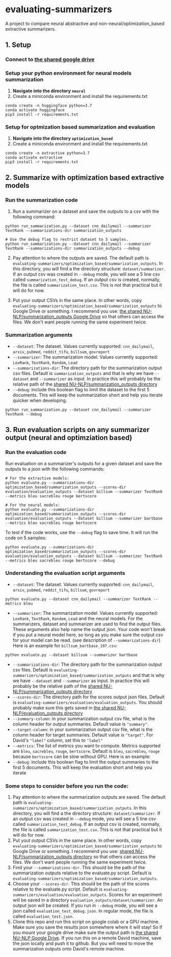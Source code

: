 # evaluating-summarizers

A project to compare neural abstractive and non-neural/optimization_based extractive summarizers.

## 1. Setup

###  Connect to [the shared google drive](https://drive.google.com/drive/folders/1DEPi12LsAozAQeNym5UVVj3i_6_AL5_X?usp=sharing)

###  Setup your python environment for neural models summarization
1. **Navigate into the directory `neural`**
2. Create a miniconda environment and install the requirements.txt
```
conda create -n huggingface python=3.7
conda activate huggingface
pip3 install -r requirements.txt
```

###  Setup for optmization based summarization and evaluation
1. **Navigate into the directory `optimization_based`**
2. Create a miniconda environment and install the requirements.txt

```
conda create -n extractive python=3.7
conda activate extractive
pip3 install -r requirements.txt
```

## 2. Summarize with optimization based extractive models

### Run the summarization code
1. Run a summarizer on a dataset and save the outputs to a csv with the following command:
```python3
python run_summarization.py --dataset cnn_dailymail --summarizer TextRank --summarizations-dir summarization_outputs

# Use the debug flag to restrict dataset to 5 samples.
python run_summarization.py --dataset cnn_dailymail --summarizer TextRank --summarizations-dir summarization_outputs --debug
```
2. Pay attention to where the outputs are saved. The default path is `evaluating-summarizers/optimization_based/summarization_outputs`. In this directory, you will find a the directory structure: `dataset/summarizer`. If an output csv was created in `--debug` mode, you will see a 5 line csv called `summarization_test_debug`. If an output csv is created, normally, the file is called `summarization_test.csv`. This is not that practical but it will do for now.

3. Put your output CSVs in the same place. In other words, copy `evaluating-summarizers/optimization_based/summarization_outputs` to Google Drive or something. I recommend you use: [the shared NU-NLP/summarization_outputs Google Drive](https://drive.google.com/drive/folders/1yDzktsBUhMsS8vzWREKk54XO34ljQGin?usp=sharing) so that others can access the files. We don't want people running the same experiment twice.

### Summarization arguments

* `--dataset`: The dataset. Values currently supported: `cnn_dailymail`, `arxiv`, `pubmed`, `reddit_tifu`, `billsum`, `govreport`
* `--summarizer`: The summarization model. Values currently supported: `LexRank`, `TextRank`, `Random`, `Lead`
* `--summarizations-dir`: The directory path for the summarization output csv files. Default is `summarization_outputs` and that is why we have `--dataset` and `--summarizer` as input. In practice this will probably be the relative path of the [shared NU-NLP/summarization_outputs directory](https://drive.google.com/drive/folders/1yDzktsBUhMsS8vzWREKk54XO34ljQGin?usp=sharing)
* `--debug`: include this boolean flag to limit the dataset to the first 5 documents. This will keep the summarization short and help you iterate quicker when developing.
```python3
python run_summarization.py --dataset cnn_dailymail --summarizer TextRank --debug
```

## 3. Run evaluation scripts on any summarizer output (neural and optimziation based)
### Run the evaluation code
Run evaluation on a summarizer's outputs for a given dataset and save the outputs to a json with the following commands:  
```python3
# For the extractive models:
python evaluate.py --summarizations-dir optimization_based/summarization_outputs --scores-dir evaluation/evaluation_outputs --dataset billsum --summarizer TextRank --metrics bleu sacrebleu rouge bertscore

# For the neural models:
python evaluate.py --summarizations-dir optimization_based/summarization_outputs --scores-dir evaluation/evaluation_outputs --dataset billsum --summarizer bartbase --metrics bleu sacrebleu rouge bertscore 
```
To test if the code works, use the `--debug` flag to save time. It will run the code on 5 samples:
```python3
python evaluate.py --summarizations-dir optimization_based/summarization_outputs --scores-dir evaluation/evaluation_outputs --dataset billsum --summarizer TextRank --metrics bleu sacrebleu rouge bertscore --debug
```

### Understanding the evaluation script arguments

* `--dataset`: The dataset. Values currently supported: `cnn_dailymail`, `arxiv`, `pubmed`, `reddit_tifu`, `billsum`, `govreport`
```python3
python evaluate.py --dataset cnn_dailymail --summarizer TextRank --metrics bleu
```
* `--summarizer`: The summarization model. Values currently supported: `LexRank`, `TextRank`, `Random`, `Lead` and the neural models. For the summarizers, dataset and summarizer are used to find the output files. These arguments also help name the output json. Your code won't break if you put a neural model here, so long as you make sure the output csv for your model can be read. (see description of `--summarizations-dir`) 
Here is an example for `billsum_bartbase_197.csv`:
```python3
python evaluate.py --dataset billsum --summarizer bartbase
```
* `--summarizations-dir`: The directory path for the summarization output csv files. Default is `evaluating-summarizers/optimization_based/summarization_outputs` and that is why we have `--dataset` and `--summarizer` as input. In practice this will probably be the relative path of the [shared NU-NLP/summarization_outputs directory](https://drive.google.com/drive/folders/1yDzktsBUhMsS8vzWREKk54XO34ljQGin?usp=sharing)
* `--scores-dir`: The directory path for the scores output json files. Default is `evaluating-summarizers/evaluation/evaluation_outputs`.  You should probably make sure this gets saved in [the shared NU-NLP/evaluation_outputs directory](https://drive.google.com/drive/folders/1thiUxz5DbP2-3SIWegHBJcEHsJ6WTpRl?usp=sharing)
* `--summary-column`: in your summarization output csv file, what is the column header for output summaries. Default value is `"summary"`.
* `--target-column`: in your summarization output csv file, what is the column header for target summaries. Default value is `"target"`. For David's `"label"` column, set this to `"label"`  
* `--metrics`: The list of metrics you want to compute. Metrics supported are `bleu`, `sacrebleu`, `rouge`, `bertscore`. Default is `bleu`, `sacrebleu`, `rouge` because `bertscore` can be slow without GPU. Here is an example:
* `--debug`: include this boolean flag to limit the output summaries to the first 5 documents. This will keep the evaluation short and help you iterate 


### Some steps to consider before you run the code:
1. Pay attention to where the summarization outputs are saved. The default path is `evaluating-summarizers/optimization_based/summarization_outputs`. In this directory, you will find a the directory structure: `dataset/summarizer`. If an output csv was created in `--debug` mode, you will see a 5 line csv called `summarization_test_debug`. If an output csv is created, normally, the file is called `summarization_test.csv`. This is not that practical but it will do for now.
2. Put yout output CSVs in the same place. In other words, copy `evaluating-summarizers/optimization_based/summarization_outputs` to Google Drive or something. I recommend you use: [shared NU-NLP/summarization_outputs directory](https://drive.google.com/drive/folders/1yDzktsBUhMsS8vzWREKk54XO34ljQGin?usp=sharing) so that others can access the files. We don't want people running the same experiment twice. 
3. Find your `--summarizations-dir`. This should be the path of the summarization outputs relative to the evaluate.py script. Default is `evaluating-summarizers/optimization_based/summarization_outputs`.
4. Choose your `--scores-dir`. This should be the path of the scores relative to the evaluate.py script. Default is `evaluating-summarizers/evaluation/evaluation_outputs`. Scores for an experiment will be saved in a directory `evaluation_outputs/dataset/summarizer`. An output json will be created. If you run in `--debug` mode, you will see a json called `evaluation_test_debug.json`. In regular mode, the file is called `evaluation_test.json`. 
5. Clone this repo and run this script on google colab or a GPU machine. Make sure you save the results json somewhere where it will stay! So if you mount your google drive make sure the output path is [the shared NU-NLP Google Drive](https://drive.google.com/drive/folders/1DEPi12LsAozAQeNym5UVVj3i_6_AL5_X). If you run this on a remote David machine, save the json locally and push it to github. But you will need to move the summarization outputs onto David's remote machine.
